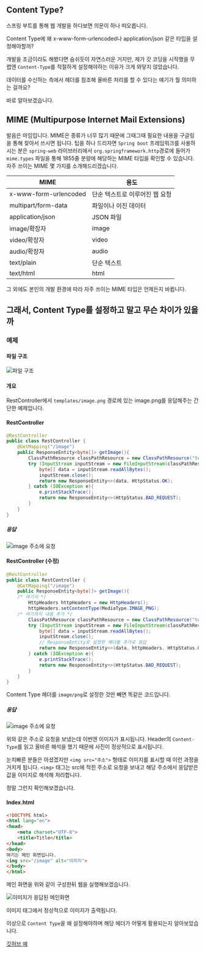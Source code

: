 
## Content Type?

스프링 부트를 통해 웹 개발을 하다보면 의문이 하나 떠오릅니다.

Content Type에 왜 x-www-form-urlencoded나 application/json 같은 타입을 설정해야할까?

개발을 조금이라도 해봤다면 숨쉬듯이 자연스러운 거지만, 제가 갓 코딩을 시작했을 무렵엔 `Content-Type`를 적절하게 설정해야하는 이유가 크게 와닿지 않았습니다.

데이터를 수신하는 측에서 헤더를 참조해 올바른 처리를 할 수 있다는 얘기가 뭘 의미하는 걸까요?

바로 알아보겠습니다.

## MIME (Multipurpose Internet Mail Extensions)

발음은 마임입니다.
MIME은 종류가 너무 많기 때문에 그때그때 필요한 내용을 구글링을 통해 찾아서 쓰시면 됩니다.
팁을 하나 드리자면 `Spring boot` 프레임워크를 사용하시는 분은 `spring-web` 라이브러리에서 `org.springframework.http`경로에 들어가 `mime.types` 파일을 통해 1855줄 분량에 해당하는 MIME 타입을 확인할  수 있습니다.
자주 쓰이는 MIME 몇 가지를 소개해드리겠습니다.

| MIME                  | 용도                |
| --------------------- | ----------------- |
| x-www-form-urlencoded | 단순 텍스트로 이루어진 웹 요청 |
| multipart/form-data   | 파일이나 이진 데이터       |
| application/json      | JSON 파일           |
| image/확장자             | image             |
| video/확장자             | video             |
| audio/확장자             | audio             |
| text/plain            | 단순 텍스트            |
| text/html             | html              |

그 외에도 본인의 개발 환경에 따라 자주 쓰이는 MIME 타입은 언제든지 바뀝니다.

## 그래서, Content Type를 설정하고 말고 무슨 차이가 있을까

### 예제

#### 파일 구조

![파일 구조](JAVA/Spring/HTTP/헤더/image/Pasted%20image%2020240226035120.png)

#### 개요

RestController에서 `templates/image.png` 경로에 있는 image.png를 응답해주는 간단한 예제입니다.

#### RestController

```java
@RestController
public class RestController {  
    @GetMapping("/image")  
    public ResponseEntity<byte[]> getImage(){  
        ClassPathResource classPathResource = new ClassPathResource("templates/image.png");  
        try (InputStream inputStream = new FileInputStream(classPathResource.getFile())){  
            byte[] data = inputStream.readAllBytes();  
            inputStream.close();  
            return new ResponseEntity<>(data, HttpStatus.OK);  
        } catch (IOException e){  
            e.printStackTrace();  
            return new ResponseEntity<>(HttpStatus.BAD_REQUEST);  
        }  
    }  
}
```

##### 응답

![image 주소에 요청](JAVA/Spring/HTTP/헤더/image/Pasted%20image%2020240226040757.png)


#### RestController (수정)

```java
@RestController
public class RestController {  
    @GetMapping("/image")  
    public ResponseEntity<byte[]> getImage(){  
    /* 여기서 */
        HttpHeaders httpHeaders = new HttpHeaders();
        httpHeaders.setContentType(MediaType.IMAGE_PNG);  
    /* 여기까지 내용 추가 */
        ClassPathResource classPathResource = new ClassPathResource("templates/image.png");  
        try (InputStream inputStream = new FileInputStream(classPathResource.getFile())){  
            byte[] data = inputStream.readAllBytes();  
            inputStream.close();  
            // ResponseEntity로 설정한 헤더를 추가로 응답
            return new ResponseEntity<>(data, httpHeaders, HttpStatus.OK);  
        } catch (IOException e){  
            e.printStackTrace();  
            return new ResponseEntity<>(HttpStatus.BAD_REQUEST);  
        }  
    }  
}
```

Content Type 헤더를 `image/png`로 설정한 것만 빼면 똑같은 코드입니다.

##### 응답


![image 주소에 요청](JAVA/Spring/HTTP/헤더/image/Pasted%20image%2020240226040703.png)

위와 같은 주소로 요청을 보냈는데 이번엔 이미지가 표시됩니다.
Header의 `Content-Type`를 읽고 올바른 해석을 했기 때문에 사진이 정상적으로 표시됩니다.

눈치빠른 분들은 아셨겠지만 `<img src="주소">` 형태로 이미지를 표시할 때 이런 과정을 거치게 됩니다.
`<img>` 태그는 src에 적힌 주소로 요청을 보내고 해당 주소에서 응답받은 값을 이미지로 해석해 처리합니다.

정말 그런지 확인해보겠습니다.

#### Index.html

```html
<!DOCTYPE html>  
<html lang="en">  
<head>  
    <meta charset="UTF-8">  
    <title>Title</title>  
</head>  
<body>  
여기는 메인 화면입니다.  
<img src="/image" alt="이미지">  
</body>  
</html>
```

메인 화면을 위와 같이 구성한뒤 웹을 실행해보겠습니다.

![이미지가 응답된 메인화면](JAVA/Spring/HTTP/헤더/image/Pasted%20image%2020240226041619.png)

이미지 태그에서 정상적으로 이미지가 출력됩니다.

이상으로 `Content Type`을 왜 설정해야하며 해당 헤더가 어떻게 활용되는지 알아보았습니다.

[깃허브 예](https://github.com/KimYoungHwan8750/mime-type-example)